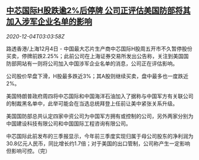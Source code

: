 <!--1607052195000-->
[中芯国际H股跌逾2%后停牌 公司正评估美国防部将其加入涉军企业名单的影响](https://cn.reuters.com/article/smic-suspended-hk-1204-fri-idCNKBS28E0AJ)
------

<div><i>2020-12-04T03:03:58Z</i></div><p>路透香港/上海12月4日 - 中国最大芯片生产商中芯国际H股周五开市不久暂停股份买卖，停牌前跌2.25%；此前公司在上海证券交易所发出公告称，关注到美国国防部网站有一则将公司加入中国涉军企业名单的消息，公司正在评估影响。</p><p>公司股价早盘下滑，H股最多跌近3%；其A股则继续买卖，盘中最多也一度跌近2%。</p><p>美国特朗普政府周四将中芯国际和中国海洋石油加入了据称与中国军方有关联公司的制裁黑名单中，此举可能会在当选总统拜登上任前让美中紧张关系升级。</p><p>美国国防部总共认定四家中资公司为中国军方拥有或控制的公司，另外两家分别为中国建设科技有限公司和中国国际工程咨询有限公司。</p><p>中芯国际此前发布的三季报显示，今年前三季度实现归属于母公司股东的净利润为30.8亿元人民币，同比增长约1.7倍；对于美国的出口管制，公司称产生一定影响但影响可控。（完）</p>
